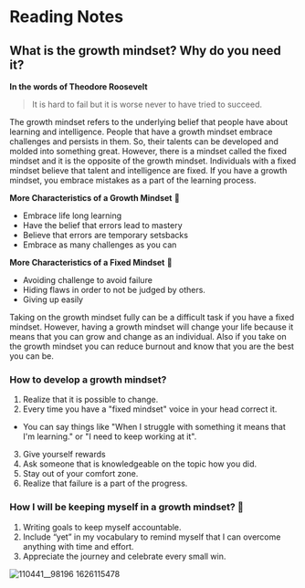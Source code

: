 # Reading Notes
## What is the growth mindset? Why do you need it?

**In the words of Theodore Roosevelt**
> It is hard to fail but it is worse never to have tried to succeed.

The growth mindset refers to the underlying belief that people have about learning and intelligence. People that have a growth mindset embrace challenges and persists in them. So, their talents can be developed and molded into something great. However, there is a mindset called the fixed mindset and it is the opposite of the growth mindset. Individuals with a fixed mindset believe that talent and intelligence are fixed. If you have a growth mindset, you embrace mistakes as a part of the learning process.

**More Characteristics of a Growth Mindset** 🙌
- Embrace life long learning
- Have the belief that errors lead to mastery
- Believe that errors are temporary setsbacks
- Embrace as many challenges as you can

**More Characteristics of a Fixed Mindset** 🙅
- Avoiding challenge to avoid failure
- Hiding flaws in order to not be judged by others.
- Giving up easily

Taking on the growth mindset fully can be a difficult task if you have a fixed mindset. However, having a growth mindset will change your life because it means that you can grow and change as an individual. Also if you take on the growth mindset you can reduce burnout and know that you are the best you can be.

### How to develop a growth mindset?

1. Realize that it is possible to change.
2. Every time you have a "fixed mindset" voice in your head correct it.
  - You can say things like "When I struggle with something it means that I'm learning." or "I need to keep working at it".
3. Give yourself rewards
4. Ask someone that is knowledgeable on the topic how you did.
5. Stay out of your comfort zone.
6. Realize that failure is a part of the progress.


### How I will be keeping myself in a growth mindset? 💭 
1. Writing goals to keep myself accountable.
2. Include “yet” in my vocabulary to remind myself that I can overcome anything with time and effort.
3. Appreciate the journey and celebrate every small win.



![110441__98196 1626115478](https://user-images.githubusercontent.com/84049614/126381512-859edede-3d6e-4787-a7cc-62400f63f91a.jpg)
